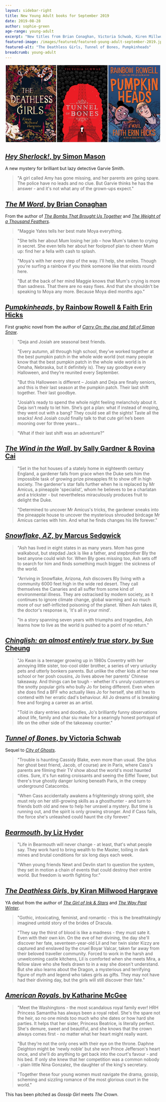```yaml
---
layout: sidebar-right
title: New Young Adult books for September 2019
date: 2019-08-28
author: sophie-green
age-range: young-adult
excerpt: "New titles from Brian Conaghan, Victoria Schwab, Kiren Millwood Hargrave and more"
featured-image: /images/featured/featured-young-adult-september-2019.jpg
featured-alt: "The Deathless Girls, Tunnel of Bones, Pumpkinheads"
breadcrumb: young-adult
---
```


![The Deathless Girls, Tunnel of Bones Pumpkinheads](/images/featured/featured-young-adult-september-2019.jpg)

## [<cite>Hey Sherlock!</cite>, by Simon Mason](https://suffolk.spydus.co.uk/cgi-bin/spydus.exe/ENQ/OPAC/BIBENQ?BRN=2614291)

A new mystery for brilliant but lazy detective Garvie Smith.

> "A girl called Amy has gone missing, and her parents are going spare. The police have no leads and no clue. But Garvie thinks he has the answer - and it's not what any of the grown-ups expect."

## [<cite>The M Word</cite>, by Brian Conaghan](https://suffolk.spydus.co.uk/cgi-bin/spydus.exe/ENQ/OPAC/BIBENQ?BRN=2606816)

From the author of [<cite>The Bombs That Brought Us Together</cite>](https://suffolk.spydus.co.uk/cgi-bin/spydus.exe/ENQ/OPAC/BIBENQ?BRN=2134802) and [<cite>The Weight of a Thousand Feathers</cite>](/new-suggestions/young-adult/the-weight-of-a-thousand-feathers-by-brian-conaghan/).

> "Maggie Yates tells her best mate Moya everything.

> "She tells her about Mum losing her job – how Mum's taken to crying in secret. She even tells her about her foolproof plan to cheer Mum up: find her a fella with cash to splash.

> "Moya's with her every step of the way. I'll help, she smiles. Though you're surfing a rainbow if you think someone like that exists round here.

> "But at the back of her mind Maggie knows that Mum's crying is more than sadness. That there are no easy fixes. And that she shouldn't be speaking to Moya any more. Because Moya died months ago."

## [<cite>Pumpkinheads</cite>, by Rainbow Rowell & Faith Erin Hicks](https://suffolk.spydus.co.uk/cgi-bin/spydus.exe/ENQ/OPAC/BIBENQ?BRN=2615393)

First graphic novel from the author of [<cite>Carry On: the rise and fall of Simon Snow</cite>](https://suffolk.spydus.co.uk/cgi-bin/spydus.exe/ENQ/OPAC/BIBENQ?BRN=1905702).

> "Deja and Josiah are seasonal best friends.

> "Every autumn, all through high school, they’ve worked together at the best pumpkin patch in the whole wide world (not many people know that the best pumpkin patch in the whole wide world is in Omaha, Nebraska, but it definitely is). They say goodbye every Halloween, and they’re reunited every September.

> "But this Halloween is different – Josiah and Deja are finally seniors, and this is their last season at the pumpkin patch. Their last shift together. Their last goodbye.

> "Josiah’s ready to spend the whole night feeling melancholy about it. Deja isn’t ready to let him. She’s got a plan: what if instead of moping, they went out with a bang? They could see all the sights! Taste all the snacks! And Josiah could finally talk to that cute girl he’s been mooning over for three years...

> "What if their last shift was an adventure?"

## [<cite>The Wind in the Wall</cite>, by Sally Gardner & Rovina Cai](https://suffolk.spydus.co.uk/cgi-bin/spydus.exe/ENQ/OPAC/BIBENQ?BRN=2608654)

> "Set in the hot houses of a stately home in eighteenth century England, a gardener falls from grace when the Duke sets him the impossible task of growing prize pineapples fit to show off in high society. The gardener's star falls further when he is replaced by Mr Amicus, a pineapple 'specialist', whom he believes to be a charlatan and a trickster - but nevertheless miraculously produces fruit to delight the Duke.

> "Determined to uncover Mr Amicus's tricks, the gardener sneaks into the pineapple house to uncover the mysterious shrouded birdcage Mr Amicus carries with him. And what he finds changes his life forever."

## [<cite>Snowflake, AZ</cite>, by Marcus Sedgwick](https://suffolk.spydus.co.uk/cgi-bin/spydus.exe/ENQ/OPAC/BIBENQ?BRN=2609664)

> "Ash has lived in eight states in as many years. Mom has gone walkabout, but stepdad Jack is like a father, and stepbrother Bly the best anyone could wish for. When Bly goes missing too, Ash sets off to search for him and finds something much bigger: the sickness of the world.

> "Arriving in Snowflake, Arizona, Ash discovers Bly living with a community 6000 feet high in the wide red desert. They call themselves the Canaries and all suffer from some kind of environmental illness. They are ostracised by modern society, as it continues to ignore climate change, global warming and so much more of our self-inflicted poisoning of the planet. When Ash takes ill, the doctor's response is, 'it's all in your mind'.

> "In a story spanning seven years with triumphs and tragedies, Ash learns how to live as the world is pushed to a point of no return."

## [<cite>Chinglish: an almost entirely true story</cite>, by Sue Cheung](https://suffolk.spydus.co.uk/cgi-bin/spydus.exe/ENQ/OPAC/BIBENQ?BRN=2612166)

> "Jo Kwan is a teenager growing up in 1980s Coventry with her annoying little sister, too-cool older brother, a series of very unlucky pets and utterly bonkers parents. But unlike the other kids at her new school or her posh cousins, Jo lives above her parents' Chinese takeaway. And things can be tough - whether it's unruly customers or the snotty popular girls who bully Jo for being different. Even when she does find a BFF who actually likes Jo for herself, she still has to contend with her erratic dad's behaviour. All Jo dreams of is breaking free and forging a career as an artist.

> "Told in diary entries and doodles, Jo's brilliantly funny observations about life, family and char siu make for a searingly honest portrayal of life on the other side of the takeaway counter."

## [<cite>Tunnel of Bones</cite>, by Victoria Schwab](https://suffolk.spydus.co.uk/cgi-bin/spydus.exe/ENQ/OPAC/BIBENQ?BRN=2611193)

Sequel to [<cite>City of Ghosts</cite>](https://suffolk.spydus.co.uk/cgi-bin/spydus.exe/ENQ/OPAC/BIBENQ?BRN=2445354).

> "Trouble is haunting Cassidy Blake, even more than usual. She (plus her ghost best friend, Jacob, of course) are in Paris, where Cass's parents are filming their TV show about the world's most haunted cities. Sure, it's fun eating croissants and seeing the Eiffel Tower, but there's true ghostly danger lurking beneath Paris, in the creepy underground Catacombs.

> "When Cass accidentally awakens a frighteningly strong spirit, she must rely on her still-growing skills as a ghosthunter - and turn to friends both old and new to help her unravel a mystery. But time is running out, and the spirit is only growing stronger. And if Cass fails, the force she's unleashed could haunt the city forever."

## [<cite>Bearmouth</cite>, by Liz Hyder](https://suffolk.spydus.co.uk/cgi-bin/spydus.exe/ENQ/OPAC/BIBENQ?BRN=2590862)

> "Life in Bearmouth will never change - at least, that's what people say. They work hard to bring wealth to the Master, toiling in dark mines and brutal conditions for six long days each week.

> "When young friends Newt and Devlin start to question the system, they set in motion a chain of events that could destroy their entire world. But freedom is worth fighting for."

## [<cite>The Deathless Girls</cite>, by Kiran Millwood Hargrave](https://suffolk.spydus.co.uk/cgi-bin/spydus.exe/ENQ/OPAC/BIBENQ?BRN=2622032)

YA debut from the author of [<cite>The Girl of Ink & Stars</cite>](https://suffolk.spydus.co.uk/cgi-bin/spydus.exe/ENQ/OPAC/BIBENQ?BRN=1958229) and [<cite>The Way Past Winter</cite>](https://suffolk.spydus.co.uk/cgi-bin/spydus.exe/ENQ/OPAC/BIBENQ?BRN=2640130).

> "Gothic, intoxicating, feminist, and romantic - this is the breathtakingly imagined untold story of the brides of Dracula.

> "They say the thirst of blood is like a madness - they must sate it. Even with their own kin. On the eve of her divining, the day she'll discover her fate, seventeen-year-old Lil and her twin sister Kizzy are captured and enslaved by the cruel Boyar Valcar, taken far away from their beloved traveller community. Forced to work in the harsh and unwelcoming castle kitchens, Lil is comforted when she meets Mira, a fellow slave who she feels drawn to in a way she doesn't understand. But she also learns about the Dragon, a mysterious and terrifying figure of myth and legend who takes girls as gifts. They may not have had their divining day, but the girls will still discover their fate."

## [<cite>American Royals</cite>, by Katharine McGee](https://suffolk.spydus.co.uk/cgi-bin/spydus.exe/ENQ/OPAC/BIBENQ?BRN=2619385)

> "Meet the Washingtons - the most scandalous royal family ever! HRH Princess Samantha has always been a royal rebel. She's the spare not the heir, so no one minds too much who she dates or how hard she parties. It helps that her sister, Princess Beatrice, is literally perfect. She's demure, sweet and beautiful, and she knows that the crown always comes first - no matter what her heart might really want.

> "But they're not the only ones with their eye on the throne. Daphne Deighton might be 'newly noble' but she won Prince Jefferson's heart once, and she'll do anything to get back into the court's favour - and his bed. If only she knew that her competition was a common nobody - plain little Nina Gonzalez, the daughter of the king's secretary.

> "Together these four young women must navigate the drama, gossip, scheming and sizzling romance of the most glorious court in the world."

This has been pitched as <cite>Gossip Girl</cite> meets <cite>The Crown</cite>.
